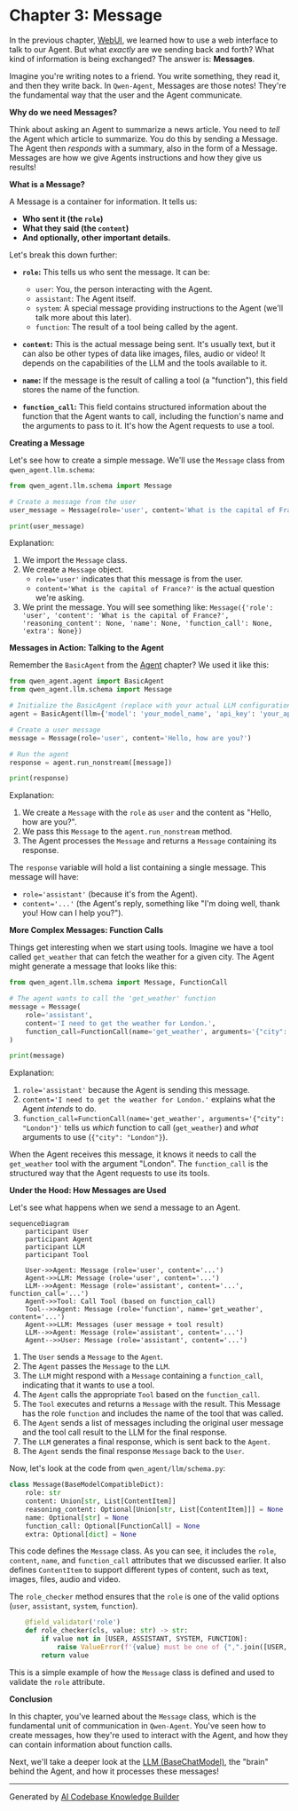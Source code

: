 # Chapter 3: Message

In the previous chapter, [WebUI](02_webui.md), we learned how to use a web interface to talk to our Agent. But what *exactly* are we sending back and forth? What kind of information is being exchanged? The answer is: **Messages**.

Imagine you're writing notes to a friend. You write something, they read it, and then they write back. In `Qwen-Agent`, Messages are those notes! They're the fundamental way that the user and the Agent communicate.

**Why do we need Messages?**

Think about asking an Agent to summarize a news article. You need to *tell* the Agent which article to summarize. You do this by sending a Message. The Agent then *responds* with a summary, also in the form of a Message. Messages are how we give Agents instructions and how they give us results!

**What is a Message?**

A Message is a container for information. It tells us:

*   **Who sent it (the `role`)**
*   **What they said (the `content`)**
*   **And optionally, other important details.**

Let's break this down further:

*   **`role`:** This tells us who sent the message. It can be:
    *   `user`: You, the person interacting with the Agent.
    *   `assistant`: The Agent itself.
    *   `system`: A special message providing instructions to the Agent (we'll talk more about this later).
    *   `function`: The result of a tool being called by the agent.

*   **`content`:** This is the actual message being sent. It's usually text, but it can also be other types of data like images, files, audio or video! It depends on the capabilities of the LLM and the tools available to it.

*   **`name`:** If the message is the result of calling a tool (a "function"), this field stores the name of the function.

*   **`function_call`:** This field contains structured information about the function that the Agent wants to call, including the function's name and the arguments to pass to it. It's how the Agent requests to use a tool.

**Creating a Message**

Let's see how to create a simple message. We'll use the `Message` class from `qwen_agent.llm.schema`:

```python
from qwen_agent.llm.schema import Message

# Create a message from the user
user_message = Message(role='user', content='What is the capital of France?')

print(user_message)
```

Explanation:

1.  We import the `Message` class.
2.  We create a `Message` object.
    *   `role='user'` indicates that this message is from the user.
    *   `content='What is the capital of France?'` is the actual question we're asking.
3.  We print the message.  You will see something like: `Message({'role': 'user', 'content': 'What is the capital of France?', 'reasoning_content': None, 'name': None, 'function_call': None, 'extra': None})`

**Messages in Action: Talking to the Agent**

Remember the `BasicAgent` from the [Agent](01_agent.md) chapter? We used it like this:

```python
from qwen_agent.agent import BasicAgent
from qwen_agent.llm.schema import Message

# Initialize the BasicAgent (replace with your actual LLM configuration)
agent = BasicAgent(llm={'model': 'your_model_name', 'api_key': 'your_api_key'})

# Create a user message
message = Message(role='user', content='Hello, how are you?')

# Run the agent
response = agent.run_nonstream([message])

print(response)
```

Explanation:

1. We create a `Message` with the `role` as `user` and the content as "Hello, how are you?".
2. We pass this `Message` to the `agent.run_nonstream` method.
3. The Agent processes the `Message` and returns a `Message` containing its response.

The `response` variable will hold a list containing a single message. This message will have:

*   `role='assistant'` (because it's from the Agent).
*   `content='...'` (the Agent's reply, something like "I'm doing well, thank you! How can I help you?").

**More Complex Messages: Function Calls**

Things get interesting when we start using tools. Imagine we have a tool called `get_weather` that can fetch the weather for a given city. The Agent might generate a message that looks like this:

```python
from qwen_agent.llm.schema import Message, FunctionCall

# The agent wants to call the 'get_weather' function
message = Message(
    role='assistant',
    content='I need to get the weather for London.',
    function_call=FunctionCall(name='get_weather', arguments='{"city": "London"}')
)

print(message)
```

Explanation:

1.  `role='assistant'` because the Agent is sending this message.
2.  `content='I need to get the weather for London.'` explains what the Agent *intends* to do.
3.  `function_call=FunctionCall(name='get_weather', arguments='{"city": "London"}'` tells us *which* function to call (`get_weather`) and *what* arguments to use (`{"city": "London"}`).

When the Agent receives this message, it knows it needs to call the `get_weather` tool with the argument "London". The `function_call` is the structured way that the Agent requests to use its tools.

**Under the Hood: How Messages are Used**

Let's see what happens when we send a message to an Agent.

```mermaid
sequenceDiagram
    participant User
    participant Agent
    participant LLM
    participant Tool

    User->>Agent: Message (role='user', content='...')
    Agent->>LLM: Message (role='user', content='...')
    LLM-->>Agent: Message (role='assistant', content='...', function_call='...')
    Agent->>Tool: Call Tool (based on function_call)
    Tool-->>Agent: Message (role='function', name='get_weather', content='...')
    Agent->>LLM: Messages (user message + tool result)
    LLM-->>Agent: Message (role='assistant', content='...')
    Agent-->>User: Message (role='assistant', content='...')
```

1.  The `User` sends a `Message` to the `Agent`.
2.  The `Agent` passes the `Message` to the `LLM`.
3.  The `LLM` might respond with a `Message` containing a `function_call`, indicating that it wants to use a tool.
4.  The `Agent` calls the appropriate `Tool` based on the `function_call`.
5.  The `Tool` executes and returns a `Message` with the result. This Message has the role `function` and includes the name of the tool that was called.
6. The `Agent` sends a list of messages including the original user message and the tool call result to the LLM for the final response.
7.  The `LLM` generates a final response, which is sent back to the `Agent`.
8.  The `Agent` sends the final response `Message` back to the `User`.

Now, let's look at the code from `qwen_agent/llm/schema.py`:

```python
class Message(BaseModelCompatibleDict):
    role: str
    content: Union[str, List[ContentItem]]
    reasoning_content: Optional[Union[str, List[ContentItem]]] = None
    name: Optional[str] = None
    function_call: Optional[FunctionCall] = None
    extra: Optional[dict] = None
```

This code defines the `Message` class. As you can see, it includes the `role`, `content`, `name`, and `function_call` attributes that we discussed earlier.  It also defines `ContentItem` to support different types of content, such as text, images, files, audio and video.

The `role_checker` method ensures that the `role` is one of the valid options (`user`, `assistant`, `system`, `function`).

```python
    @field_validator('role')
    def role_checker(cls, value: str) -> str:
        if value not in [USER, ASSISTANT, SYSTEM, FUNCTION]:
            raise ValueError(f'{value} must be one of {",".join([USER, ASSISTANT, SYSTEM, FUNCTION])}')
        return value
```

This is a simple example of how the `Message` class is defined and used to validate the `role` attribute.

**Conclusion**

In this chapter, you've learned about the `Message` class, which is the fundamental unit of communication in `Qwen-Agent`. You've seen how to create messages, how they're used to interact with the Agent, and how they can contain information about function calls.

Next, we'll take a deeper look at the [LLM (BaseChatModel)](04_llm__basechatmodel_.md), the "brain" behind the Agent, and how it processes these messages!


---

Generated by [AI Codebase Knowledge Builder](https://github.com/The-Pocket/Tutorial-Codebase-Knowledge)